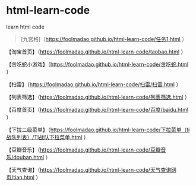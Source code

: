 # html-learn-code
learn html code
>[九宫格]（https://foolmadao.github.io/html-learn-code/任务1.html ）

【淘宝首页】（https://foolmadao.github.io/html-learn-code/taobao.html ）

【贪吃蛇小游戏】（https://foolmadao.github.io/html-learn-code/贪吃蛇.html ）

【扫雷】（https://foolmadao.github.io/html-learn-code/扫雷/扫雷.html ）

【列表筛选】（https://foolmadao.github.io/html-learn-code/列表筛选.html ）

【百度首页】（https://foolmadao.github.io/html-learn-code/百度/baidu.html ）

【下拉二级菜单】（https://foolmadao.github.io/html-learn-code/下拉菜单（ti战队列表）/TI战队下拉菜单.html ）

【豆瓣音乐】（https://foolmadao.github.io/html-learn-code/豆瓣音乐/douban.html ）

【天气查询】（https://foolmadao.github.io/html-learn-code/天气查询网页/tian.html ）
